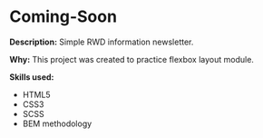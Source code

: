 # Coming-Soon

**Description:**
Simple RWD information newsletter.

**Why:**
This project was created to practice flexbox layout module.

**Skills used:**
- HTML5
- CSS3
- SCSS
- BEM methodology
